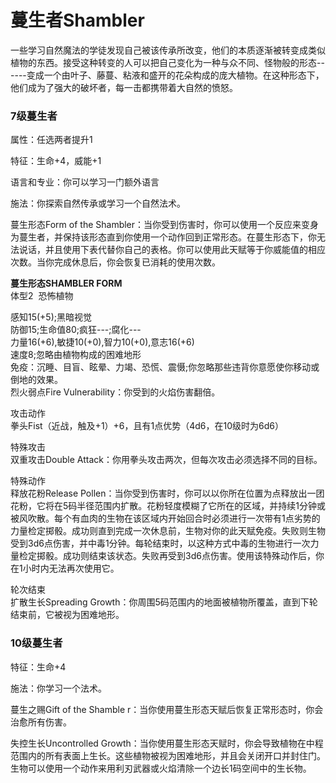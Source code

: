 # 蔓生者Shambler

一些学习自然魔法的学徒发现自己被该传承所改变，他们的本质逐渐被转变成类似植物的东西。接受这种转变的人可以把自己变化为一种与众不同、怪物般的形态------变成一个由叶子、藤蔓、粘液和盛开的花朵构成的庞大植物。在这种形态下，他们成为了强大的破坏者，每一击都携带着大自然的愤怒。

### 7级蔓生者

属性：任选两者提升1

特征：生命+4，威能+1

语言和专业：你可以学习一门额外语言

施法：你探索自然传承或学习一个自然法术。

蔓生形态Form of the
Shambler：当你受到伤害时，你可以使用一个反应来变身为蔓生者，并保持该形态直到你使用一个动作回到正常形态。在蔓生形态下，你无法说话，并且使用下表代替你自己的表格。你可以使用此天赋等于你威能值的相应次数。当你完成休息后，你会恢复已消耗的使用次数。

**蔓生形态SHAMBLER FORM**\
体型2  恐怖植物

感知15(+5);黑暗视觉\
防御15;生命值80;疯狂---;腐化---\
力量16(+6),敏捷10(+0),智力10(+0),意志16(+6)\
速度8;忽略由植物构成的困难地形\
免疫：沉睡、目盲、眩晕、力竭、恐慌、震慑;你忽略那些违背你意愿使你移动或倒地的效果。\
烈火弱点Fire Vulnerability：你受到的火焰伤害翻倍。

攻击动作\
拳头Fist（近战，触及+1）+6，且有1点优势（4d6，在10级时为6d6）

特殊攻击\
双重攻击Double Attack：你用拳头攻击两次，但每次攻击必须选择不同的目标。

特殊动作\
释放花粉Release
Pollen：当你受到伤害时，你可以以你所在位置为点释放出一团花粉，它将在5码半径范围内扩散。花粉轻度模糊了它所在的区域，并持续1分钟或被风吹散。每个有血肉的生物在该区域内开始回合时必须进行一次带有1点劣势的力量检定掷骰。成功则直到完成一次休息前，生物对你的此天赋免疫。失败则生物受到3d6点伤害，并中毒1分钟。每轮结束时，以这种方式中毒的生物进行一次力量检定掷骰。成功则结束该状态。失败再受到3d6点伤害。使用该特殊动作后，你在1小时内无法再次使用它。

轮次结束\
扩散生长Spreading
Growth：你周围5码范围内的地面被植物所覆盖，直到下轮结束前，它被视为困难地形。

### 10级蔓生者

特征：生命+4

施法：你学习一个法术。

蔓生之赐Gift of the Shamble
r：当你使用蔓生形态天赋后恢复正常形态时，你会治愈所有伤害。

失控生长Uncontrolled
Growth：当你使用蔓生形态天赋时，你会导致植物在中程范围内的所有表面上生长。这些植物被视为困难地形，并且会关闭开口并封住门。生物可以使用一个动作来用利刃武器或火焰清除一个边长1码空间中的生长物。
